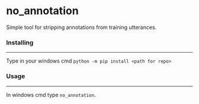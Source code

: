 # no_annotation
Simple tool for stripping annotations from training utterances.

### Installing
***
Type in your windows cmd ```python -m pip install <path for repo>```

### Usage
***
In windows cmd type ```no_annotation```.